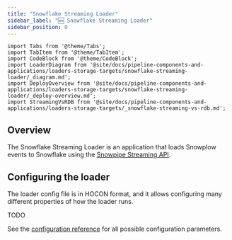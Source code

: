 ```yaml
---
title: "Snowflake Streaming Loader"
sidebar_label: "🆕 Snowflake Streaming Loader"
sidebar_position: 0
---
```


```mdx-code-block
import Tabs from '@theme/Tabs';
import TabItem from '@theme/TabItem';
import CodeBlock from '@theme/CodeBlock';
import LoaderDiagram from '@site/docs/pipeline-components-and-applications/loaders-storage-targets/snowflake-streaming-loader/_diagram.md';
import DeployOverview from '@site/docs/pipeline-components-and-applications/loaders-storage-targets/snowflake-streaming-loader/_deploy-overview.md';
import StreamingVsRDB from '@site/docs/pipeline-components-and-applications/loaders-storage-targets/_snowflake-streaming-vs-rdb.md';
```

## Overview

The Snowflake Streaming Loader is an application that loads Snowplow events to Snowflake using the [Snowpipe Streaming API](https://docs.snowflake.com/en/user-guide/data-load-snowpipe-streaming-overview).

<StreamingVsRDB/>

<Tabs groupId="cloud" queryString lazy>
  <TabItem value="aws" label="AWS" default>
    <LoaderDiagram stream="Kinesis" cloud="AWS"/>
    <DeployOverview cloud="AWS"/>
  </TabItem>
  <TabItem value="gcp" label="GCP">
    <LoaderDiagram stream="Pub/Sub" cloud="GCP"/>
    <DeployOverview cloud="GCP"/>
  </TabItem>
  <TabItem value="azure" label="Azure">
    <LoaderDiagram stream="Kafka" cloud="Azure"/>
    <DeployOverview cloud="Azure"/>
  </TabItem>
</Tabs>

## Configuring the loader

The loader config file is in HOCON format, and it allows configuring many different properties of how the loader runs.

TODO

See the [configuration reference](/docs/pipeline-components-and-applications/loaders-storage-targets/snowflake-streaming-loader/configuration-reference/index.md) for all possible configuration parameters.


